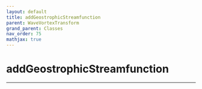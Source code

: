 ```yaml
---
layout: default
title: addGeostrophicStreamfunction
parent: WaveVortexTransform
grand_parent: Classes
nav_order: 75
mathjax: true
---
```


#  addGeostrophicStreamfunction




---

